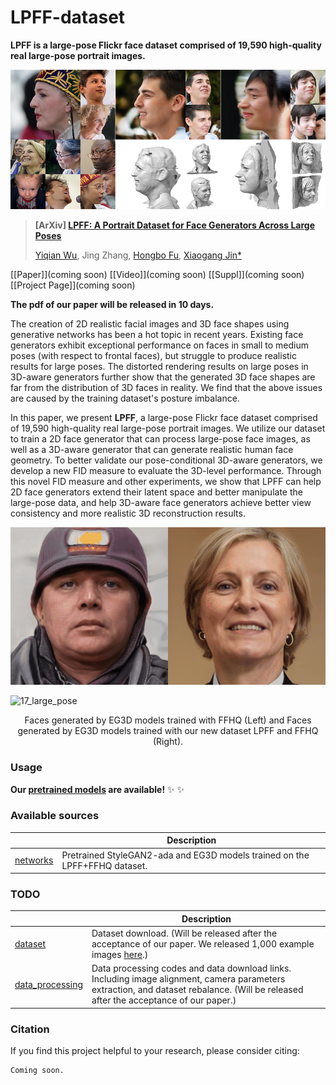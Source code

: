 # LPFF-dataset
**LPFF is a large-pose Flickr face dataset comprised of 19,590 high-quality real large-pose portrait images.**

![teaser1](./images/teaser1.png)



> **[ArXiv] [LPFF: A Portrait Dataset for Face Generators Across Large Poses]()**
>
> [Yiqian Wu](https://onethousandwu.com/), Jing Zhang, [Hongbo Fu](http://sweb.cityu.edu.hk/hongbofu/publications.html), [Xiaogang Jin*](http://www.cad.zju.edu.cn/home/jin)

[[Paper\]](coming soon) [[Video\]](coming soon) [[Suppl\]](coming soon) [[Project Page\]](coming soon)

**The pdf of our paper will be released in 10 days.**

The creation of 2D realistic facial images and 3D face shapes using generative networks has been a hot topic in recent years. Existing face generators exhibit exceptional performance on faces in small to medium poses (with respect to frontal faces), but struggle to produce realistic results for large poses. The distorted rendering results on large poses in 3D-aware generators further show that the generated 3D face shapes are far from the distribution of 3D faces in reality. We find that the above issues are caused by the training dataset's posture imbalance. 

In this paper, we present **LPFF**, a large-pose Flickr face dataset comprised of 19,590 high-quality real large-pose portrait images. We utilize our dataset to train a 2D face generator that can process large-pose face images, as well as a 3D-aware generator that can generate realistic human face geometry. To better validate our pose-conditional 3D-aware generators, we develop a new FID measure to evaluate the 3D-level performance. Through this novel FID measure and other experiments, we show that LPFF can help 2D face generators extend their latent space and better manipulate the large-pose data, and help 3D-aware face generators achieve better view consistency and more realistic 3D reconstruction results.



![17](./images/17.gif)

![17_large_pose](./images/17_large_pose.gif)

<center>Faces generated by EG3D models trained with FFHQ (Left) and Faces generated by EG3D models trained with our new dataset LPFF and FFHQ (Right).</center>



### Usage

**Our [pretrained models](https://github.com/oneThousand1000/LPFF-dataset/tree/master/networks) are available!** ✨ ✨ 

### Available sources

|                                                              | Description                                                  |
| ------------------------------------------------------------ | ------------------------------------------------------------ |
| [networks](https://github.com/oneThousand1000/LPFF-dataset/tree/master/networks) | Pretrained StyleGAN2-ada and EG3D models trained on the LPFF+FFHQ  dataset. |

### TODO

|                     | Description                                                  |
| ------------------- | ------------------------------------------------------------ |
| [dataset]()         | Dataset download. (Will be released after the acceptance of our paper.  We released 1,000 example images [here](https://github.com/lpffdataset/LPFF-Dataset).) |
| [data_processing]() | Data processing codes and data download links. Including image alignment, camera parameters extraction, and dataset rebalance. (Will be released after the acceptance of our paper.) |

### Citation

If you find this project helpful to your research, please consider citing:

```
Coming soon.
```

